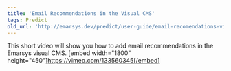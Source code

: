 ```yaml
---
title: 'Email Recommendations in the Visual CMS'
tags: Predict
old_url: 'http://emarsys.dev/predict/user-guide/email-recomendations-video/'
---
```


This short video will show you how to add email recommendations in the Emarsys visual CMS. [embed width="1800" height="450"]https://vimeo.com/133560345[/embed]